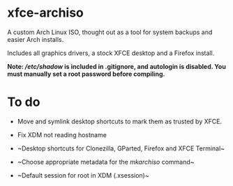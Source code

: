# xfce-archiso
A custom Arch Linux ISO, thought out as a tool for system backups and easier Arch installs.

Includes all graphics drivers, a stock XFCE desktop and a Firefox install.

**Note: */etc/shadow* is included in .gitignore, and autologin is disabled. You must manually set a root password before compiling.**

# To do
- Move and symlink desktop shortcuts to mark them as trusted by XFCE.
- Fix XDM not reading hostname

- ~Desktop shortcuts for Clonezilla, GParted, Firefox and XFCE Terminal~
- ~Choose appropriate metadata for the *mkarchiso* command~
- ~Default session for root in XDM (.xsession)~